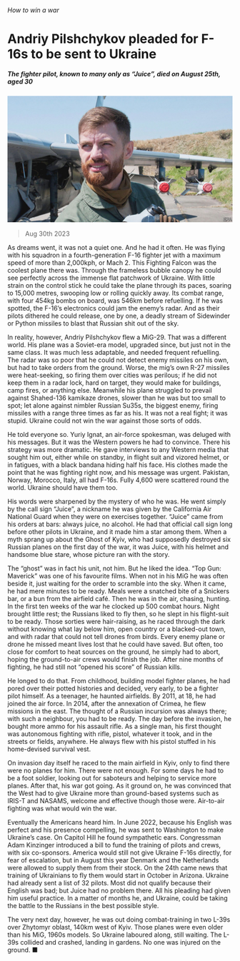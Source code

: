 ###### How to win a war

# Andriy Pilshchykov pleaded for F-16s to be sent to Ukraine 

##### The fighter pilot, known to many only as “Juice”, died on August 25th, aged 30 

![image](images/20230902_OBP001.jpg) 

> Aug 30th 2023 

As dreams went, it was not a quiet one. And he had it often. He was flying with his squadron in a fourth-generation F-16 fighter jet with a maximum speed of more than 2,000kph, or Mach 2. This Fighting Falcon was the coolest plane there was. Through the frameless bubble canopy he could see perfectly across the immense flat patchwork of Ukraine. With little strain on the control stick he could take the plane through its paces, soaring to 15,000 metres, swooping low or rolling quickly away. Its combat range, with four 454kg bombs on board, was 546km before refuelling. If he was spotted, the F-16’s electronics could jam the enemy’s radar. And as their pilots dithered he could release, one by one, a deadly stream of Sidewinder or Python missiles to blast that Russian shit out of the sky.

In reality, however, Andriy Pilshchykov flew a MiG-29. That was a different world. His plane was a Soviet-era model, upgraded since, but just not in the same class. It was much less adaptable, and needed frequent refuelling. The radar was so poor that he could not detect enemy missiles on his own, but had to take orders from the ground. Worse, the mig’s own R-27 missiles were heat-seeking, so firing them over cities was perilous; if he did not keep them in a radar lock, hard on target, they would make for buildings, camp fires, or anything else. Meanwhile his plane struggled to prevail against Shahed-136 kamikaze drones, slower than he was but too small to spot; let alone against nimbler Russian Su35s, the biggest enemy, firing missiles with a range three times as far as his. It was not a real fight; it was stupid. Ukraine could not win the war against those sorts of odds.

He told everyone so. Yuriy Ignat, an air-force spokesman, was deluged with his messages. But it was the Western powers he had to convince. There his strategy was more dramatic. He gave interviews to any Western media that sought him out, either while on standby, in flight suit and vizored helmet, or in fatigues, with a black bandana hiding half his face. His clothes made the point that he was fighting right now, and his message was urgent. Pakistan, Norway, Morocco, Italy, all had F-16s. Fully 4,600 were scattered round the world. Ukraine should have them too. 

His words were sharpened by the mystery of who he was. He went simply by the call sign “Juice”, a nickname he was given by the California Air National Guard when they were on exercises together. “Juice” came from his orders at bars: always juice, no alcohol. He had that official call sign long before other pilots in Ukraine, and it made him a star among them. When a myth sprang up about the Ghost of Kyiv, who had supposedly destroyed six Russian planes on the first day of the war, it was Juice, with his helmet and handsome blue stare, whose picture ran with the story. 

The “ghost” was in fact his unit, not him. But he liked the idea. “Top Gun: Maverick” was one of his favourite films. When not in his MiG he was often beside it, just waiting for the order to scramble into the sky. When it came, he had mere minutes to be ready. Meals were a snatched bite of a Snickers bar, or a bun from the airfield café. Then he was in the air, chasing, hunting. In the first ten weeks of the war he clocked up 500 combat hours. Night brought little rest; the Russians liked to fly then, so he slept in his flight-suit to be ready. Those sorties were hair-raising, as he raced through the dark without knowing what lay below him, open country or a blacked-out town, and with radar that could not tell drones from birds. Every enemy plane or drone he missed meant lives lost that he could have saved. But often, too close for comfort to heat sources on the ground, he simply had to abort, hoping the ground-to-air crews would finish the job. After nine months of fighting, he had still not “opened his score” of Russian kills. 

He longed to do that. From childhood, building model fighter planes, he had pored over their potted histories and decided, very early, to be a fighter pilot himself. As a teenager, he haunted airfields. By 2011, at 18, he had joined the air force. In 2014, after the annexation of Crimea, he flew missions in the east. The thought of a Russian incursion was always there; with such a neighbour, you had to be ready. The day before the invasion, he bought more ammo for his assault rifle. As a single man, his first thought was autonomous fighting with rifle, pistol, whatever it took, and in the streets or fields, anywhere. He always flew with his pistol stuffed in his home-devised survival vest.

On invasion day itself he raced to the main airfield in Kyiv, only to find there were no planes for him. There were not enough. For some days he had to be a foot soldier, looking out for saboteurs and helping to service more planes. After that, his war got going. As it ground on, he was convinced that the West had to give Ukraine more than ground-based systems such as IRIS-T and NASAMS, welcome and effective though those were. Air-to-air fighting was what would win the war.

Eventually the Americans heard him. In June 2022, because his English was perfect and his presence compelling, he was sent to Washington to make Ukraine’s case. On Capitol Hill he found sympathetic ears. Congressman Adam Kinzinger introduced a bill to fund the training of pilots and crews, with six co-sponsors. America would still not give Ukraine F-16s directly, for fear of escalation, but in August this year Denmark and the Netherlands were allowed to supply them from their stock. On the 24th came news that training of Ukrainians to fly them would start in October in Arizona. Ukraine had already sent a list of 32 pilots. Most did not qualify because their English was bad; but Juice had no problem there. All his pleading had given him useful practice. In a matter of months he, and Ukraine, could be taking the battle to the Russians in the best possible style. 

The very next day, however, he was out doing combat-training in two L-39s over Zhytomyr oblast, 140km west of Kyiv. Those planes were even older than his MiG, 1960s models. So Ukraine laboured along, still waiting. The L-39s collided and crashed, landing in gardens. No one was injured on the ground. ■

